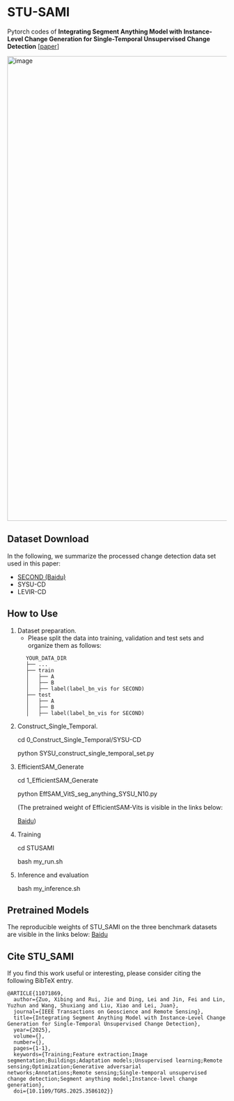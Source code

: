 # STU-SAMI
Pytorch codes of **Integrating Segment Anything Model with Instance-Level Change Generation for Single-Temporal Unsupervised Change Detection** [[paper](https://ieeexplore.ieee.org/document/11071869)]

<img width="1585" height="1065" alt="image" src="https://github.com/user-attachments/assets/e3459799-9a4b-4b29-b3a9-453387a784f4" />

## Dataset Download

In the following, we summarize the processed change detection data set used in this paper:

* [SECOND (Baidu)](https://pan.baidu.com/s/1RFhlO9_1KaFcIdTqblJIbA?pwd=dn84)
* SYSU-CD
* LEVIR-CD

## How to Use

1. Dataset preparation.
   * Please split the data into training, validation and test sets and organize them as follows:
```
      YOUR_DATA_DIR
      ├── ...
      ├── train
      │   ├── A
      │   ├── B
      │   ├── label(label_bn_vis for SECOND)
      ├── test
      │   ├── A
      │   ├── B
      │   ├── label(label_bn_vis for SECOND)
```

2. Construct_Single_Temporal.

   cd 0_Construct_Single_Temporal/SYSU-CD
   
   python SYSU_construct_single_temporal_set.py

4. EfficientSAM_Generate
   
   cd 1_EfficientSAM_Generate
   
   python EffSAM_VitS_seg_anything_SYSU_N10.py

   (The pretrained weight of EfficientSAM-Vits is visible in the links below:

   [Baidu](https://pan.baidu.com/s/1yKN5yMVEPQEFRS_z3SAOHw?pwd=ymih))

6. Training
   
   cd STUSAMI
   
   bash my_run.sh

8. Inference and evaluation
   
   bash my_inference.sh

## Pretrained Models

The reproducible weights of STU_SAMI on the three benchmark datasets are visible in the links below: [Baidu](https://pan.baidu.com/s/1o1s6pP2-ipGnoarKmvLOnA?pwd=awhr)

## Cite STU_SAMI

If you find this work useful or interesting, please consider citing the following BibTeX entry.

```
@ARTICLE{11071869,
  author={Zuo, Xibing and Rui, Jie and Ding, Lei and Jin, Fei and Lin, Yuzhun and Wang, Shuxiang and Liu, Xiao and Lei, Juan},
  journal={IEEE Transactions on Geoscience and Remote Sensing}, 
  title={Integrating Segment Anything Model with Instance-Level Change Generation for Single-Temporal Unsupervised Change Detection}, 
  year={2025},
  volume={},
  number={},
  pages={1-1},
  keywords={Training;Feature extraction;Image segmentation;Buildings;Adaptation models;Unsupervised learning;Remote sensing;Optimization;Generative adversarial networks;Annotations;Remote sensing;Single-temporal unsupervised change detection;Segment anything model;Instance-level change generation},
  doi={10.1109/TGRS.2025.3586102}}
```




